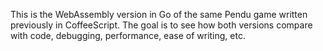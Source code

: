 This is the WebAssembly version in Go of the same Pendu game written previously in CoffeeScript.
The goal is to see how both versions compare with code, debugging, performance, ease of writing, etc.
